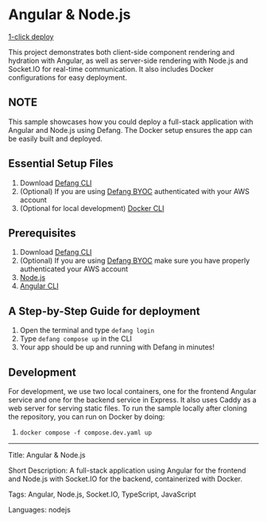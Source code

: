# Angular & Node.js

[1-click deploy](https://portal.defang.dev/redirect?url=https%3A%2F%2Fgithub.com%2Fnew%3Ftemplate_name%3Dsample-angular-express-template%26template_owner%3DDefangSamples)

This project demonstrates both client-side component rendering and hydration with Angular, as well as server-side rendering with Node.js and Socket.IO for real-time communication. It also includes Docker configurations for easy deployment.

## NOTE

This sample showcases how you could deploy a full-stack application with Angular and Node.js using Defang. The Docker setup ensures the app can be easily built and deployed.

## Essential Setup Files

1. Download [Defang CLI](https://github.com/defang-io/defang)
2. (Optional) If you are using [Defang BYOC](https://docs.aws.amazon.com/cli/latest/userguide/cli-chap-configure.html) authenticated with your AWS account
3. (Optional for local development) [Docker CLI](https://docs.docker.com/engine/install/)

## Prerequisites

1. Download [Defang CLI](https://github.com/defang-io/defang)
2. (Optional) If you are using [Defang BYOC](https://docs.aws.amazon.com/cli/latest/userguide/cli-chap-configure.html) make sure you have properly authenticated your AWS account
3. [Node.js](https://nodejs.org/en/download/package-manager/)
4. [Angular CLI](https://angular.io/cli)

## A Step-by-Step Guide for deployment

1. Open the terminal and type `defang login`
2. Type `defang compose up` in the CLI
3. Your app should be up and running with Defang in minutes!

## Development

For development, we use two local containers, one for the frontend Angular service and one for the backend service in Express. It also uses Caddy as a web server for serving static files. To run the sample locally after cloning the repository, you can run on Docker by doing:

1. `docker compose -f compose.dev.yaml up`

---

Title: Angular & Node.js

Short Description: A full-stack application using Angular for the frontend and Node.js with Socket.IO for the backend, containerized with Docker.

Tags: Angular, Node.js, Socket.IO, TypeScript, JavaScript

Languages: nodejs
